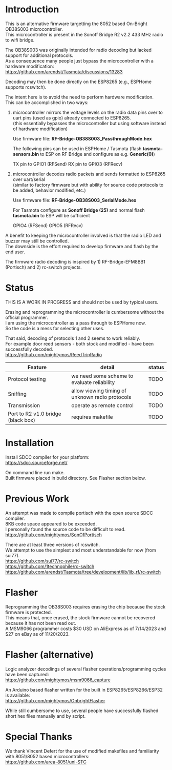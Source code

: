 # Introduction

This is an alternative firmware targetting the 8052 based On-Bright OB38S003 microcontroller.  
This microcontroller is present in the Sonoff Bridge R2 v2.2 433 MHz radio to wifi bridge.  


The OB38S003 was originally intended for radio decoding but lacked support for additional protocols.  
As a consequence many people just bypass the microcontroller with a hardware modification:  
https://github.com/arendst/Tasmota/discussions/13283  

Decoding may then be done directly on the ESP8265 (e.g., ESPHome supports rcswitch).  


The intent here is to avoid the need to perform hardware modification.  
This can be accomplished in two ways:  

1) microcontroller mirrors the voltage levels on the radio data pins over to uart pins (used as gpio) already connected to ESP8265.  
   (this essentially bypasses the microcontroller but using software instead of hardware modification)  
   
   Use firmware file: **RF-Bridge-OB38S003_PassthroughMode.hex**

   The following pins can be used in ESPHome / Tasmota (flash **tasmota-sensors.bin** to ESP on RF Bridge and configure as e.g. **Generic(0)**)

   TX pin to GPIO1 (RFSend)
   RX pin to GPIO3 (RFRecv)

2) microcontroller decodes radio packets and sends formatted to ESP8265 over uart/serial  
   (similar to factory firmware but with ability for source code protocols to be added, behavior modified, etc.)  
   
   Use firmware file: **RF-Bridge-OB38S003_SerialMode.hex**

   For Tasmota configure as **Sonoff Bridge (25)** and normal flash **tasmota.bin** to ESP will be sufficient

   GPIO4 (RFSend)
   GPIO5 (RFRecv)

A benefit to keeping the microcontroller involved is that the radio LED and buzzer may still be controlled.  
The downside is the effort required to develop firmware and flash by the end user.  

The firmware radio decoding is inspired by 1) RF-Bridge-EFM8BB1 (Portisch) and 2) rc-switch projects.  

# Status
THIS IS A WORK IN PROGRESS and should not be used by typical users.  

Erasing and reprogramming the microcontroller is cumbersome without the official programmer.  
I am using the microcontroller as a pass through to ESPHome now.  
So the code is a mess for selecting other uses.  

That said, decoding of protocols 1 and 2 seems to work reliably.  
For example door reed sensors - both stock and modified - have been successfully decoded.  
https://github.com/mightymos/ReedTripRadio  

| Feature | detail | status |
| ------------- | ------------- | ------------- |
| Protocol testing | we need some scheme to evaluate reliability | TODO |
| Sniffing | allow viewing timing of unknown radio protocols | TODO |
| Transmission | operate as remote control | TODO |
| Port to R2 v1.0 bridge (black box) | requires makefile | TODO |

# Installation
Install SDCC compiler for your platform:  
https://sdcc.sourceforge.net/  

On command line run make.  
Built firmware placed in build directory.
See Flasher section below.  

# Previous Work

An attempt was made to compile portisch with the open source SDCC compiler.  
8KB code space appeared to be exceeded.  
I personally found the source code to be difficult to read.  
https://github.com/mightymos/SonOfPortisch

There are at least three versions of rcswitch.  
We attempt to use the simplest and most understandable for now (from sui77).  
https://github.com/sui77/rc-switch  
https://github.com/1technophile/rc-switch  
https://github.com/arendst/Tasmota/tree/development/lib/lib_rf/rc-switch  
 

# Flasher
Reprogramming the OB38S003 requires erasing the chip because the stock firmware is protected.  
This means that, once erased, the stock firmware cannot be recovered because it has not been read out.  
A MSM9066 programmer costs $30 USD on AliExpress as of 7/14/2023 and $27 on eBay as of 11/20/2023.  

# Flasher (alternative)
Logic analyzer decodings of several flasher operations/programming cycles have been captured:  
https://github.com/mightymos/msm9066_capture  

An Arduino based flasher written for the built in ESP8265/ESP8266/ESP32 is available:  
https://github.com/mightymos/OnbrightFlasher

While still cumbersome to use, several people have successfully flashed short hex files manually and by script.

# Special Thanks
We thank Vincent Defert for the use of modified makefiles and familiarity with 8051/8052 based microcontrollers:  
https://github.com/area-8051/uni-STC
